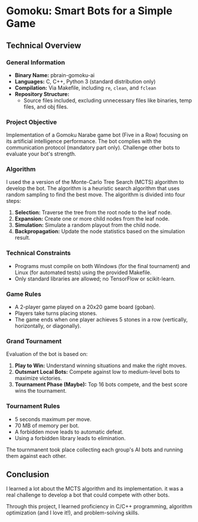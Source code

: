 # Gomoku: Smart Bots for a Simple Game

## Technical Overview

### General Information
- **Binary Name:** pbrain-gomoku-ai
- **Languages:** C, C++, Python 3 (standard distribution only)
- **Compilation:** Via Makefile, including `re`, `clean`, and `fclean`
- **Repository Structure:**
  - Source files included, excluding unnecessary files like binaries, temp files, and obj files.

### Project Objective
Implementation of a Gomoku Narabe game bot (Five in a Row) focusing on its artificial intelligence performance. The bot complies with the communication protocol (mandatory part only). Challenge other bots to evaluate your bot's strength.

### Algorithm
I used the a version of the Monte-Carlo Tree Search (MCTS) algorithm to develop the bot. The algorithm is a heuristic search algorithm that uses random sampling to find the best move. The algorithm is divided into four steps:
1. **Selection:** Traverse the tree from the root node to the leaf node.
2. **Expansion:** Create one or more child nodes from the leaf node.
3. **Simulation:** Simulate a random playout from the child node.
4. **Backpropagation:** Update the node statistics based on the simulation result.

### Technical Constraints
- Programs must compile on both Windows (for the final tournament) and Linux (for automated tests) using the provided Makefile.
- Only standard libraries are allowed; no TensorFlow or scikit-learn.

### Game Rules
- A 2-player game played on a 20x20 game board (goban).
- Players take turns placing stones.
- The game ends when one player achieves 5 stones in a row (vertically, horizontally, or diagonally).

### Grand Tournament
Evaluation of the bot is based on:
1. **Play to Win:** Understand winning situations and make the right moves.
2. **Outsmart Local Bots:** Compete against low to medium-level bots to maximize victories.
3. **Tournament Phase (Maybe):** Top 16 bots compete, and the best score wins the tournament.

### Tournament Rules
- 5 seconds maximum per move.
- 70 MB of memory per bot.
- A forbidden move leads to automatic defeat.
- Using a forbidden library leads to elimination.

The tournmanent took place collecting each group's AI bots and running them against each other.

## Conclusion
I learned a lot about the MCTS algorithm and its implementation. it was a real challenge to develop a bot that could compete with other bots.  
     
Through this project, I learned proficiency in C/C++ programming, algorithm optimization (and I love it!), and problem-solving skills.